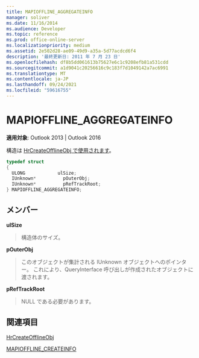 ```yaml
---
title: MAPIOFFLINE_AGGREGATEINFO
manager: soliver
ms.date: 11/16/2014
ms.audience: Developer
ms.topic: reference
ms.prod: office-online-server
ms.localizationpriority: medium
ms.assetid: 2e502d28-ae09-49d9-a35a-5d77acdcd6f4
description: '最終更新日: 2011 年 7 月 23 日'
ms.openlocfilehash: df8b5dd061613b75627e6c1c9208efb81a531cdd
ms.sourcegitcommit: a1d9041c20256616c9c183f7d1049142a7ac6991
ms.translationtype: MT
ms.contentlocale: ja-JP
ms.lasthandoff: 09/24/2021
ms.locfileid: "59616755"
---
```

# <a name="mapioffline_aggregateinfo"></a>MAPIOFFLINE_AGGREGATEINFO

  
  
**適用対象**: Outlook 2013 | Outlook 2016 
  
構造は [HrCreateOfflineObj で使用されます](hrcreateofflineobj.md)。 
  
```cpp
typedef struct
{
  ULONG            ulSize;
  IUnknown*          pOuterObj;
  IUnknown*          pRefTrackRoot;
} MAPIOFFLINE_AGGREGATEINFO;
```

## <a name="members"></a>メンバー

 **ulSize**
  
> 構造体のサイズ。
    
 **pOuterObj**
  
> このオブジェクトが集計される IUnknown オブジェクトへのポインター。 これにより、QueryInterface 呼び出しが作成されたオブジェクトに渡されます。
    
 **pRefTrackRoot**
  
> NULL である必要があります。
    
## <a name="see-also"></a>関連項目



[HrCreateOfflineObj](hrcreateofflineobj.md)
  
[MAPIOFFLINE_CREATEINFO](mapioffline_createinfo.md)

